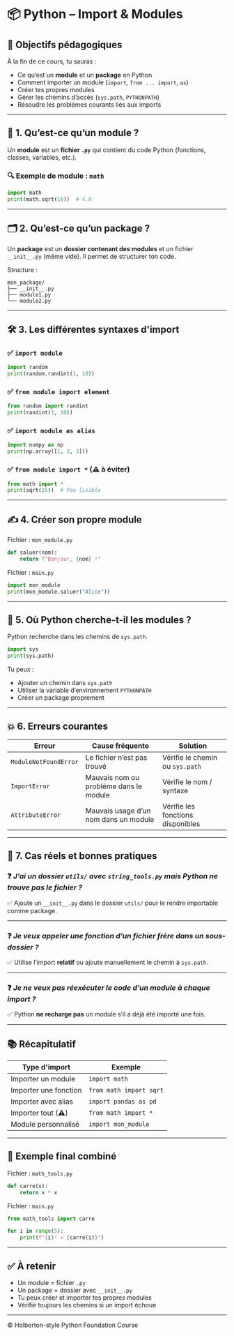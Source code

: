 
# 📦 Python – Import & Modules

## 🎯 Objectifs pédagogiques

À la fin de ce cours, tu sauras :
- Ce qu’est un **module** et un **package** en Python
- Comment importer un module (`import`, `from ... import`, `as`)
- Créer tes propres modules
- Gérer les chemins d’accès (`sys.path`, `PYTHONPATH`)
- Résoudre les problèmes courants liés aux imports

---

## 🧱 1. Qu’est-ce qu’un module ?

Un **module** est un **fichier `.py`** qui contient du code Python (fonctions, classes, variables, etc.).

### 🔍 Exemple de module : `math`
```python
import math
print(math.sqrt(16))  # 4.0
```

---

## 🗂 2. Qu’est-ce qu’un package ?

Un **package** est un **dossier contenant des modules** et un fichier `__init__.py` (même vide). Il permet de structurer ton code.

Structure :
```
mon_package/
├── __init__.py
├── module1.py
└── module2.py
```

---

## 🛠 3. Les différentes syntaxes d'import

### ✅ `import module`
```python
import random
print(random.randint(1, 10))
```

### ✅ `from module import element`
```python
from random import randint
print(randint(1, 10))
```

### ✅ `import module as alias`
```python
import numpy as np
print(np.array([1, 2, 3]))
```

### ✅ `from module import *` (⚠ à éviter)
```python
from math import *
print(sqrt(25))  # Peu lisible
```

---

## ✍️ 4. Créer son propre module

Fichier : `mon_module.py`
```python
def saluer(nom):
    return f"Bonjour, {nom} !"
```

Fichier : `main.py`
```python
import mon_module
print(mon_module.saluer("Alice"))
```

---

## 🧭 5. Où Python cherche-t-il les modules ?

Python recherche dans les chemins de `sys.path`.

```python
import sys
print(sys.path)
```

Tu peux :
- Ajouter un chemin dans `sys.path`
- Utiliser la variable d’environnement `PYTHONPATH`
- Créer un package proprement

---

## 💥 6. Erreurs courantes

| Erreur                            | Cause fréquente                              | Solution                          |
|----------------------------------|-----------------------------------------------|-----------------------------------|
| `ModuleNotFoundError`            | Le fichier n’est pas trouvé                   | Vérifie le chemin ou `sys.path`   |
| `ImportError`                    | Mauvais nom ou problème dans le module        | Vérifie le nom / syntaxe          |
| `AttributeError`                 | Mauvais usage d’un nom dans un module         | Vérifie les fonctions disponibles |

---

## 🔁 7. Cas réels et bonnes pratiques

### ❓ *J’ai un dossier `utils/` avec `string_tools.py` mais Python ne trouve pas le fichier ?*
✅ Ajoute un `__init__.py` dans le dossier `utils/` pour le rendre importable comme package.

---

### ❓ *Je veux appeler une fonction d’un fichier frère dans un sous-dossier ?*
✅ Utilise l’import **relatif** ou ajoute manuellement le chemin à `sys.path`.

---

### ❓ *Je ne veux pas réexécuter le code d’un module à chaque import ?*
✅ Python **ne recharge pas** un module s’il a déjà été importé une fois.

---

## 📚 Récapitulatif

| Type d'import            | Exemple                      |
|--------------------------|------------------------------|
| Importer un module       | `import math`                |
| Importer une fonction    | `from math import sqrt`      |
| Importer avec alias      | `import pandas as pd`        |
| Importer tout (⚠)        | `from math import *`         |
| Module personnalisé      | `import mon_module`          |

---

## 🧪 Exemple final combiné

Fichier : `math_tools.py`
```python
def carre(x):
    return x * x
```

Fichier : `main.py`
```python
from math_tools import carre

for i in range(5):
    print(f"{i}² = {carre(i)}")
```

---

## ✅ À retenir

- Un module = fichier `.py`
- Un package = dossier avec `__init__.py`
- Tu peux créer et importer tes propres modules
- Vérifie toujours les chemins si un import échoue

---

© Holberton-style Python Foundation Course
